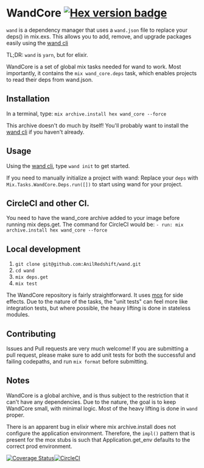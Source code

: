# WandCore [![Hex version badge](https://img.shields.io/hexpm/v/wand_core.svg)](https://hex.pm/packages/wand_core)

`wand` is a dependency manager that uses a `wand.json` file to replace your deps() in mix.exs. This allows you to add, remove, and upgrade packages easily using the [wand cli](http://github.com/anilredshift/wand)

TL;DR: `wand` is `yarn`, but for elixir.

WandCore is a set of global mix tasks needed for wand to work. Most importantly, it contains the `mix wand_core.deps` task, which enables projects to read their deps from wand.json.

## Installation

In a terminal, type:
`mix archive.install hex wand_core --force`

This archive doesn't do much by itself! You'll probably want to install the [wand cli](http://github.com/anilredshift/wand) if you haven't already.

## Usage
Using the [wand cli](http://github.com/anilredshift/wand), type `wand init` to get started.

If you need to manually initialize a project with wand:
Replace your `deps` with `Mix.Tasks.WandCore.Deps.run([])` to start using wand for your project.

## CircleCI and other CI.
You need to have the wand_core archive added to your image before running mix deps.get. The command for CircleCI would be:
`- run: mix archive.install hex wand_core --force`


## Local development
1. `git clone git@github.com:AnilRedshift/wand.git`
2. `cd wand`
3. `mix deps.get`
4. `mix test`

The WandCore repository is fairly straightforward. It uses [mox](https://hexdocs.pm/mox/Mox.html) for side effects. Due to the nature of the tasks, the "unit tests" can feel more like integration tests, but where possible, the heavy lifting is done in stateless modules.

## Contributing
Issues and Pull requests are very much welcome! If you are submitting a pull request, please make sure to add unit tests for both the successful and failing codepaths, and run `mix format` before submitting.

## Notes
WandCore is a global archive, and is thus subject to the restriction that it can't have any dependencies. Due to the nature, the goal is to keep WandCore small, with minimal logic. Most of the heavy lifting is done in `wand` proper.

There is an apparent bug in elixir where mix archive.install does not configure the application environment. Therefore, the `impl()` pattern that is present for the mox stubs is such that Application.get_env defaults to the correct prod environment.

[![Coverage Status](https://coveralls.io/repos/github/AnilRedshift/wand-core/badge.svg?branch=master)](https://coveralls.io/github/AnilRedshift/wand-core?branch=master)[![CircleCI](https://circleci.com/gh/AnilRedshift/wand-core.svg?style=svg)](https://circleci.com/gh/AnilRedshift/wand-core)
